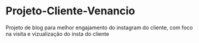 # Projeto-Cliente-Venancio
Projeto de blog para melhor engajamento do instagram do cliente, com foco na visita e vizualização do insta do cliente 

